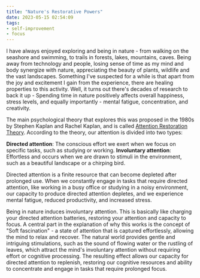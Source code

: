 ```yaml
---
title: "Nature's Restorative Powers"
date: 2023-05-15 02:54:09
tags:
- self-improvement
- focus
---
```


I have always enjoyed exploring and being in nature - from walking on the seashore and swimming, to trails in forests, lakes, mountains, caves. Being away from technology and people, losing sense of time as my mind and body synergize with nature, appreciating the beauty of plants, wildlife and the vast landscapes. Something I've suspected for a while is that apart from the joy and excitement I gain from the experience, there are healing properties to this activity. Well, it turns out there's decades of research to back it up - Spending time in nature positively affects overall happiness, stress levels, and equally importantly - mental fatigue, concentration, and creativity.

The main psychological theory that explores this was proposed in the 1980s by Stephen Kaplan and Rachel Kaplan, and is called [Attention Restoration Theory](https://en.wikipedia.org/wiki/Attention_restoration_theory). According to the theory, our attention is divided into two types:

**Directed attention**: The conscious effort we exert when we focus on specific tasks, such as studying or working.
**Involuntary attention**: Effortless and occurs when we are drawn to stimuli in the environment, such as a beautiful landscape or a chirping bird.

Directed attention is a finite resource that can become depleted after prolonged use. When we constantly engage in tasks that require directed attention, like working in a busy office or studying in a noisy environment, our capacity to produce directed attention depletes, and we experience mental fatigue, reduced productivity, and increased stress.

Being in nature induces involuntary attention. This is basically like charging your directed attention batteries, restoring your attention and capacity to focus. A central part in the explanation of why this works is the concept of "Soft fascination" - a state of attention that is captured effortlessly, allowing the mind to relax and recover. The natural world provides gentle and intriguing stimulations, such as the sound of flowing water or the rustling of leaves, which attract the mind's involuntary attention without requiring effort or cognitive processing. The resulting effect allows our capacity for directed attention to replenish, restoring our cognitive resources and ability to concentrate and engage in tasks that require prolonged focus.
